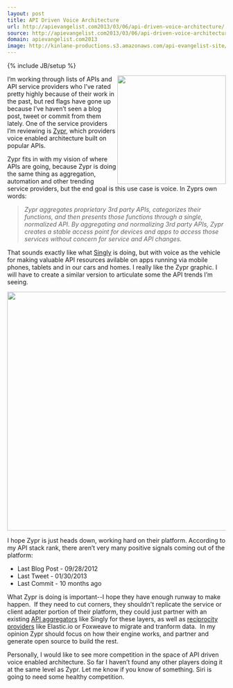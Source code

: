 ```yaml
---
layout: post
title: API Driven Voice Architecture
url: http://apievangelist.com2013/03/06/api-driven-voice-architecture/
source: http://apievangelist.com2013/03/06/api-driven-voice-architecture/
domain: apievangelist.com2013
image: http://kinlane-productions.s3.amazonaws.com/api-evangelist-site/blog/zypr-logo.png
---
```

{% include JB/setup %}
<p><a href="https://www.zypr.net/" target="_blank"><img src="https://s3.amazonaws.com/kinlane-productions/api-evangelist/zypr/zypr-logo.png" alt="" width="250" align="right" /></a></p>
<p>I&rsquo;m working through lists of APIs and API service providers who I&rsquo;ve rated pretty highly because of their work in the past, but red flags have gone up because I&rsquo;ve haven&rsquo;t seen a blog post, tweet or commit from them lately.  One of the service providers I&rsquo;m reviewing is <a title="Zypr" href="https://www.zypr.net/">Zypr</a>, which providers voice enabled architecture built on popular APIs.</p>
<p>Zypr fits in with my vision of where APIs are going, because Zypr is doing the same thing as aggregation, automation and other trending service providers, but the end goal is this use case is voice.  In Zyprs own words:</p>
<blockquote><em>Zypr aggregates proprietary 3rd party APIs, categorizes their functions, and then presents those functions through a single, normalized API. By aggregating and normalizing 3rd party APIs, Zypr creates a stable access point for devices and apps to access those services without concern for service and API changes.</em></blockquote>
<p>That sounds exactly like what <a title="Singly" href="http://singly.com">Singly</a> is doing, but with voice as the vehicle for making valuable API resources avilable on apps running via mobile phones, tablets and in our cars and homes.  I really like the Zypr graphic.  I will have to create a similar version to articulate some the API trends I&rsquo;m seeing.</p>
<p><a href="https://www.zypr.net/" target="_blank"><img style="display: block; margin-left: auto; margin-right: auto;" src="https://s3.amazonaws.com/kinlane-productions/api-evangelist/zypr/zypr-voice-enabled.jpg" alt="" width="550" /></a></p>
<p>I hope Zypr is just heads down, working hard on their platform.  According to my API stack rank, there aren&rsquo;t very many positive signals coming out of the platform:</p>
<ul class="mainlist">
<li>Last Blog Post - 09/28/2012</li>
<li>Last Tweet - 01/30/2013</li>
<li>Last Commit - 10 months ago</li>
</ul>
<p>What Zypr is doing is important--I hope they have enough runway to make happen. &nbsp;If they need to cut corners, they shouldn't replicate the service or client adapter portion of their platform, they could just partner with an existing <a title="API aggregator" href="/trends/aggregation.php">API aggregators</a>&nbsp;like Singly for these layers, as well as <a title="API reciprocity" href="/trends/reciprocity.php">reciprocity providers</a> like Elastic.io or Foxweave to migrate and tranform data. &nbsp;In my opinion Zypr should focus on how their engine works, and partner and generate open source to build the rest.</p>
<p>Personally, I would like to see more competition in the space of API driven voice enabled architecture.  So far I haven&rsquo;t found any other players doing it at the same level as Zypr.  Let me know if you know of something. Siri is going to need some healthy competition.</p>
